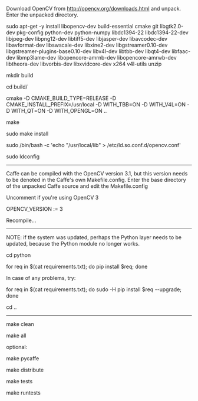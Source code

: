 Download OpenCV from http://opencv.org/downloads.html and unpack. Enter the unpacked directory.


sudo apt-get -y install libopencv-dev build-essential cmake git libgtk2.0-dev pkg-config python-dev python-numpy libdc1394-22 libdc1394-22-dev libjpeg-dev libpng12-dev libtiff5-dev libjasper-dev libavcodec-dev libavformat-dev libswscale-dev libxine2-dev libgstreamer0.10-dev libgstreamer-plugins-base0.10-dev libv4l-dev libtbb-dev libqt4-dev libfaac-dev libmp3lame-dev libopencore-amrnb-dev libopencore-amrwb-dev libtheora-dev libvorbis-dev libxvidcore-dev x264 v4l-utils unzip


mkdir build

cd build/

cmake -D CMAKE_BUILD_TYPE=RELEASE -D CMAKE_INSTALL_PREFIX=/usr/local -D WITH_TBB=ON -D WITH_V4L=ON -D WITH_QT=ON -D WITH_OPENGL=ON ..

make

sudo make install

sudo /bin/bash -c 'echo "/usr/local/lib" > /etc/ld.so.conf.d/opencv.conf'

sudo ldconfig

-------------------------------------------------------------------------------------------------------------

Caffe can be compiled with the OpenCV version 3.1, but this version needs to be denoted in the Caffe's own Makefile.config. Enter the base directory of the unpacked Caffe source and edit the Makefile.config

 Uncomment if you're using OpenCV 3

 OPENCV_VERSION := 3

Recompile...


--------------------------------------------------------------------------------------------------------------
NOTE: if the system was updated, perhaps the Python layer needs to be updated, because the Python module no longer works.

cd python

for req in $(cat requirements.txt); do pip install $req; done

In case of any problems, try:

for req in $(cat requirements.txt); do sudo -H pip install $req --upgrade; done

cd ..

--------------------------------------------------------------------------------------------------------------



make clean

make all


optional:

make pycaffe

make distribute

make tests

make runtests


